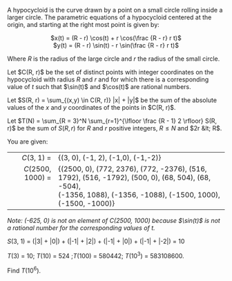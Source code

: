 <p>
A hypocycloid is the curve drawn by a point on a small circle rolling inside a larger circle. The parametric equations of a hypocycloid centered at the origin, and starting at the right most point is given by:</p><p style="text-align:center;">
$x(t) = (R - r) \cos(t) + r \cos(\frac {R - r} r t)$<br />
$y(t) = (R - r) \sin(t) - r \sin(\frac {R - r} r t)$</p><p>
Where <var>R</var> is the radius of the large circle and <var>r</var> the radius of the small circle.
</p>
<p>
Let $C(R, r)$ be the set of distinct points with integer coordinates on the hypocycloid with radius <var>R</var> and <var>r</var> and for which there is a corresponding value of <var>t</var> such that $\sin(t)$ and $\cos(t)$ are rational numbers.</p>
<p>
Let $S(R, r) = \sum_{(x,y) \in C(R, r)} |x| + |y|$ be the sum of the absolute values of the <var>x</var> and <var>y</var> coordinates of the points in $C(R, r)$.</p>
<p>

Let $T(N) = \sum_{R = 3}^N \sum_{r=1}^{\lfloor \frac {R - 1} 2 \rfloor} S(R, r)$ be the sum of $S(R, r)$ for <var>R</var> and <var>r</var> positive integers, $R\leq N$  and $2r &lt; R$.
</p>

<div>You are given:<br />
<table style="border:none;">
<tr>
<td><div style="text-align:right;"><var>C</var>(3, 1) =</div></td>
<td>{(3, 0), (-1, 2), (-1,0), (-1,-2)}</td>
</tr>
<tr>
<td style="vertical-align:top;"><div style="text-align:right;"><var>C</var>(2500, 1000) =</div></td>
<td style="vertical-align:top;">{(2500, 0), (772, 2376), (772, -2376), (516, 1792),
 (516, -1792), (500, 0), (68, 504), (68, -504),<br />(-1356, 1088), (-1356, -1088), (-1500, 1000), (-1500, -1000)}</td>
</tr>
</table>
</div>
<p><i>Note: (-625, 0) is not an element of C(2500, 1000) because $\sin(t)$ is not a rational number for the corresponding values of <var>t</var>.</i></p>

<p>
<var>S</var>(3, 1) = (|3| + |0|) + (|-1| + |2|) + (|-1| + |0|) + (|-1| + |-2|) = 10</p>
<p>
<var>T</var>(3) = 10; <var>T</var>(10) = 524 ;<var>T</var>(100) = 580442; <var>T</var>(10<sup>3</sup>) = 583108600.
</p>
<p>
Find <var>T</var>(10<sup>6</sup>).
</p>
